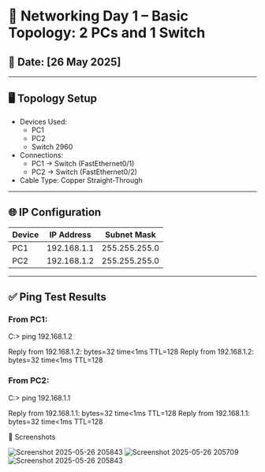 # 🧠 Networking Day 1 – Basic Topology: 2 PCs and 1 Switch

## 📅 Date: [26 May 2025]

---

## 🖥️ Topology Setup

- Devices Used:
  - PC1
  - PC2
  - Switch 2960
- Connections:
  - PC1 → Switch (FastEthernet0/1)
  - PC2 → Switch (FastEthernet0/2)
- Cable Type: Copper Straight-Through

---

## 🌐 IP Configuration

| Device | IP Address     | Subnet Mask     |
|--------|----------------|-----------------|
| PC1    | 192.168.1.1    | 255.255.255.0   |
| PC2    | 192.168.1.2    | 255.255.255.0   |

---

## ✅ Ping Test Results

### From PC1:

C:\> ping 192.168.1.2

Reply from 192.168.1.2: bytes=32 time<1ms TTL=128
Reply from 192.168.1.2: bytes=32 time<1ms TTL=128

### From PC2:

C:\> ping 192.168.1.1

Reply from 192.168.1.1: bytes=32 time<1ms TTL=128
Reply from 192.168.1.1: bytes=32 time<1ms TTL=128


📸 Screenshots

![Screenshot 2025-05-26 205843](https://github.com/user-attachments/assets/bc246193-e9be-4c67-a0fb-ea5de85a1121)
![Screenshot 2025-05-26 205709](https://github.com/user-attachments/assets/41292bf5-5b04-41c8-b23b-fc6262f551a8)
![Screenshot 2025-05-26 205843](https://github.com/user-attachments/assets/03f2b847-3223-4f75-8897-3b6bad9fd674)

